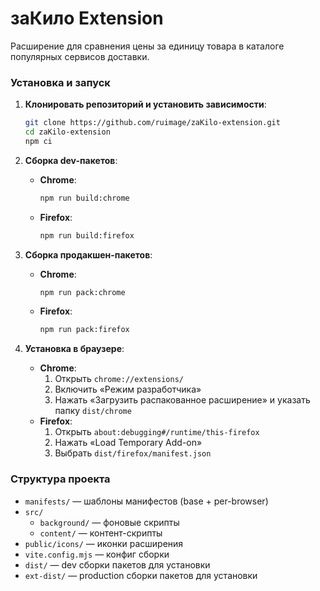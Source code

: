 # заКило Extension

Расширение для сравнения цены за единицу товара в каталоге популярных сервисов доставки.

### Установка и запуск

1. **Клонировать репозиторий и установить зависимости**:
   ```bash
   git clone https://github.com/ruimage/zaKilo-extension.git
   cd zaKilo-extension
   npm ci
   ```

3. **Сборка dev-пакетов**:
   - **Chrome**:
     ```bash
     npm run build:chrome
     ```
   - **Firefox**:
     ```bash
     npm run build:firefox
     ```

3. **Сборка продакшен-пакетов**:
    - **Chrome**:
      ```bash
      npm run pack:chrome
      ```
    - **Firefox**:
      ```bash
      npm run pack:firefox
      ```

4. **Установка в браузере**:
    - **Chrome**:
        1. Открыть `chrome://extensions/`
        2. Включить «Режим разработчика»
        3. Нажать «Загрузить распакованное расширение» и указать папку `dist/chrome`
    - **Firefox**:
        1. Открыть `about:debugging#/runtime/this-firefox`
        2. Нажать «Load Temporary Add-on»
        3. Выбрать `dist/firefox/manifest.json`

### Структура проекта

- `manifests/` — шаблоны манифестов (base + per-browser)
- `src/`
    - `background/` — фоновые скрипты
    - `content/` — контент-скрипты
- `public/icons/` — иконки расширения
- `vite.config.mjs` — конфиг сборки
- `dist/` — dev сборки пакетов для установки
- `ext-dist/` — production сборки пакетов для установки

